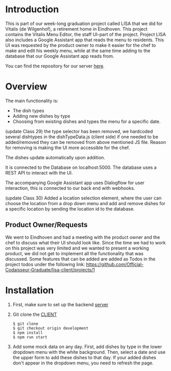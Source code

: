 # Introduction 
This is part of our week-long graduation project called LISA that we did for Vitalis (de Wilgenhof), a retirement home in Eindhoven. This project contains the Vitalis Menu Editor, the staff UI-part of the project. Project LISA also includes a Google Assistant app that reads the menu to residents. This UI was requested by the product owner to make it easier for the chef to make and edit his weekly menu, while at the same time adding to the database that our Google Assistant app reads from. 

You can find the repository for our server [here](https://github.com/Official-Codaisseur-Graduate/lisa-server).

# Overview

The main functionality is: 
* The dish types
* Adding new dishes by type
* Choosing from existing dishes and types the menu for a specific date.

(update Class 29) the type selector has been removed, we hardcoded several dishtypes in the dishTypeData.js (client side) if one needed to be added/removed they can be removed from above mentioned JS file. Reason for removing is making the UI more accessible for the chef.

The dishes update automatically upon addition.

It is connected to the Database on localhost:5000. The database uses a REST API to interact with the UI.

The accompanying Google Assistant app uses Dialogflow for user interaction, this is connected to our back end with webhooks.

(update Class 30) Added a location selection element, where the user can choose the location from a drop down menu and add and remove dishes for a specific location by sending the location id to the database.

## Product Owner/Requests
We went to Eindhoven and had a meeting with the product owner and the chef to discuss what their UI should look like. Since the time we had to work on this project was very limited and we wanted to present a working product, we did not get to implement all the functionality that was discussed. Some features that can be added are added as Todos in the project todos under the following link: https://github.com/Official-Codaisseur-Graduate/lisa-client/projects/1

# Installation
1) First, make sure to set up the backend [server](https://github.com/Official-Codaisseur-Graduate/lisa-server)

2) Git clone the [CLIENT](https://github.com/Official-Codaisseur-Graduate/lisa-client)
    ```
    $ git clone
    $ git checkout origin development
    $ npm install
    $ npm run start
    ```

3) Add some mock data on any day. First, add dishes by type in the lower dropdown menu with the white background. Then, select a date and use the upper form to add these dishes to that day. If your added dishes don't appear in the dropdown menu, you need to refresh the page.
